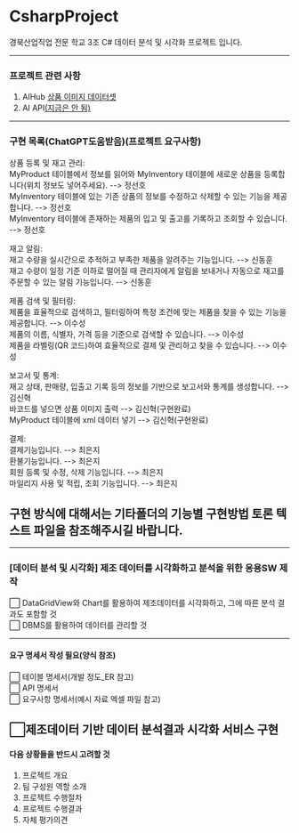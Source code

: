 # CsharpProject

경북산업직업 전문 학교 3조 C# 데이터 분석 및 시각화 프로젝트 입니다.

---

### 프로젝트 관련 사항

1. AIHub [상품 이미지 데이터셋](https://aihub.or.kr/aihubdata/data/view.do?currMenu=115&topMenu=100&aihubDataSe=realm&dataSetSn=64)
2. AI API[(지금은 안 됨)](https://www.youtube.com/watch?v=wdXsv4-2emg)
   
---

### 구현 목록(ChatGPT도움받음)(프로젝트 요구사항)  
상품 등록 및 재고 관리:  
MyProduct 테이블에서 정보를 읽어와 MyInventory 테이블에 새로운 상품을 등록합니다(위치 정보도 넣어주세요). --> 정선호  
MyInventory 테이블에 있는 기존 상품의 정보를 수정하고 삭제할 수 있는 기능을 제공합니다. --> 정선호  
MyInventory 테이블에 존재하는 제품의 입고 및 출고를 기록하고 조회할 수 있습니다. --> 정선호   

재고 알림:  
재고 수량을 실시간으로 추적하고 부족한 제품을 알려주는 기능입니다.  --> 신동훈  
재고 수량이 일정 기준 이하로 떨어질 때 관리자에게 알림을 보내거나 자동으로 재고를 주문할 수 있는 알림 기능입니다. --> 신동훈  

제품 검색 및 필터링:  
제품을 효율적으로 검색하고, 필터링하여 특정 조건에 맞는 제품을 찾을 수 있는 기능을 제공합니다. --> 이수성  
제품의 이름, 식별자, 가격 등을 기준으로 검색할 수 있습니다. --> 이수성  
제품을 라벨링(QR 코드)하여 효율적으로 결제 및 관리하고 찾을 수 있습니다. --> 이수성  

보고서 및 통계:  
재고 상태, 판매량, 입출고 기록 등의 정보를 기반으로 보고서와 통계를 생성합니다. --> 김신혁  
바코드를 넣으면 상품 이미지 출력 --> 김신혁(구현완료)  
MyProduct 테이블에 xml 데이터 넣기 --> 김신혁(구현완료)  

결제:  
결제기능입니다. --> 최은지  
환불기능입니다. --> 최은지  
회원 등록 및 수정, 삭제 기능입니다. --> 최은지  
마일리지 사용 및 적립, 조회 기능입니다. --> 최은지  


구현 방식에 대해서는 기타폴더의 기능별 구현방법 토론 텍스트 파일을 참조해주시길 바랍니다.
-----------------------------------------------------------------

---

### [데이터 분석 및 시각화] 제조 데이터를 시각화하고 분석을 위한 응용SW 제작

⬜️ DataGridView와 Chart를 활용하여 제조데이터를 시각화하고, 그에 따른 분석 결과도 포함할 것  
⬜️ DBMS를 활용하여 데이터를 관리할 것

---

#### 요구 명세서 작성 필요(양식 참조)

⬜️ 테이블 명세서(개발 정도\_ER 참고)  
⬜️ API 명세서  
⬜️ 요구사항 명세서(예시 자료 엑셀 파일 참고)

## ⬜️제조데이터 기반 데이터 분석결과 시각화 서비스 구현

#### 다음 상황들을 반드시 고려할 것

1.  프로젝트 개요
2.  팀 구성원 역할 소개
3.  프로젝트 수행절차
4.  프로젝트 수행결과
5.  자체 평가의견
